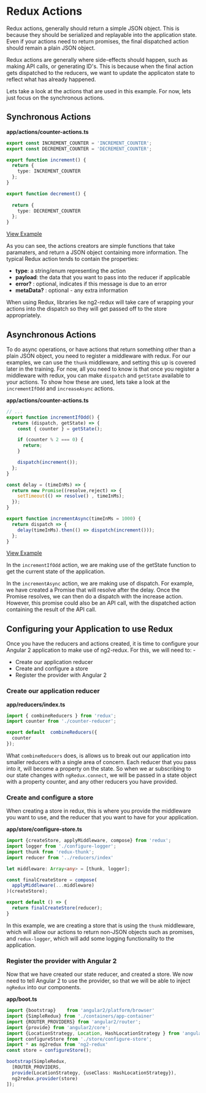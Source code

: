 # Redux Actions

Redux actions, generally should return a simple JSON object. This is because they should be serialized and replayable into the application state. Even if your actions need to return promises, the final dispatched action should remain a plain JSON object.

Redux actions are generally where side-effects should happen, such as making API calls, or generating ID's. This is because when the final action gets dispatched to the reducers, we want to update the applicaton state to reflect what has already happened. 

Lets take a look at the actions that are used in this example. For now, lets just focus on the synchronous actions.

## Synchronous Actions

__app/actions/counter-actions.ts__
```ts
export const INCREMENT_COUNTER = 'INCREMENT_COUNTER';
export const DECREMENT_COUNTER = 'DECREMENT_COUNTER';

export function increment() {
  return {
    type: INCREMENT_COUNTER
  };
}

export function decrement() {
  
  return {
    type: DECREMENT_COUNTER
  };
}

```
[View Example](http://plnkr.co/edit/ra37zSP4sac6hyoZXyWe?p=preview)

As you can see, the actions creators are simple functions that take paramaters, and return a JSON object containing more information. The typical Redux action tends to contain the properties:

* **type**: a string/enum representing the action
* **payload**: the data that you want to pass into the reducer if applicable
* **error?** : optional, indicates if this message is due to an error
* **metaData?** : optional - any extra information 

When using Redux, libraries lke ng2-redux will take care of wrapping your actions into the dispatch so they will get passed off to the store appropriately.

## Asynchronous Actions

To do async operations, or have actions that return something other than a plain JSON object, you need to register a middleware with redux. For our examples, we can use the `thunk` middleware, and setting this up is covered later in the training. For now, all you need to know is that once you register a middleware with redux, you can make `dispatch` and `getState` available to your actions. To show how these are used, lets take a look at the `incrementIfOdd` and `increaseAsync` actions.

__app/actions/counter-actions.ts__
```ts
// ... 
export function incrementIfOdd() {
  return (dispatch, getState) => {
    const { counter } = getState();

    if (counter % 2 === 0) {
      return;
    }

    dispatch(increment());
  };
}

const delay = (timeInMs) => {
  return new Promise((resolve,reject) => {
    setTimeout(() => resolve() , timeInMs);
  });
}

export function incrementAsync(timeInMs = 1000) {
  return dispatch => {
    delay(timeInMs).then(() => dispatch(increment()));
  };
}
```
[View Example](http://plnkr.co/edit/ra37zSP4sac6hyoZXyWe?p=preview)

In the `incrementIfOdd` action, we are making use of the getState function to get the current state of the application. 

In the `incrementAsync` action, we are making use of dispatch. For example, we have created a Promise that will resolve after the delay. Once the Promise resolves, we can then do a dispatch with the increase action. However, this promise could also be an API call, with the dispatched action containing the result of the API call.

## Configuring your Application to use Redux

Once you have the reducers and actions created, it is time to configure your Angular 2 application to make use of ng2-redux. For this, we will need to: -

* Create our application reducer
* Create and configure a store
* Register the provider with Angular 2

### Create our application reducer

__app/reducers/index.ts__
```ts
import { combineReducers } from 'redux';
import counter from './counter-reducer';

export default  combineReducers({
  counter
});
```

What `combineReducers` does, is allows us to break out our application into smaller reducers with a single area of concern. Each reducer that you pass into it, will become a property on the state. So when we ar subscribing to our state changes with `ngRedux.connect`, we will be passed in a state object with a property counter, and any other reducers you have provided.

### Create and configure a store

When creating a store in redux, this is where you provide the middleware you want to use, and the reducer that you want to have for your application.

__app/store/configure-store.ts__
```ts
import {createStore, applyMiddleware, compose} from 'redux';
import logger from './configure-logger';
import thunk from 'redux-thunk';
import reducer from '../reducers/index'

let middleware: Array<any> = [thunk, logger];

const finalCreateStore = compose(
  applyMiddleware(...middleware)
)(createStore);

export default () => {
  return finalCreateStore(reducer);
}

```

In this example, we are creating a store that is using the `thunk` middleware, which will allow our actions to return non-JSON objects such as promises, and `redux-logger`, which will add some logging functionality to the application.

### Register the provider with Angular 2

Now that we have created our state reducer, and created a store. We now need to tell Angular 2 to use the provider, so that we will be able to inject `ngRedux` into our components.

__app/boot.ts__
```ts
import {bootstrap}    from 'angular2/platform/browser'
import {SimpleRedux} from './containers/app-container'
import {ROUTER_PROVIDERS} from 'angular2/router';
import {provide} from 'angular2/core';
import {LocationStrategy, Location, HashLocationStrategy } from 'angular2/router';
import configureStore from './store/configure-store';
import * as ng2redux from 'ng2-redux'
const store = configureStore();

bootstrap(SimpleRedux,
  [ROUTER_PROVIDERS,
  provide(LocationStrategy, {useClass: HashLocationStrategy}),
  ng2redux.provider(store)
]);

```

